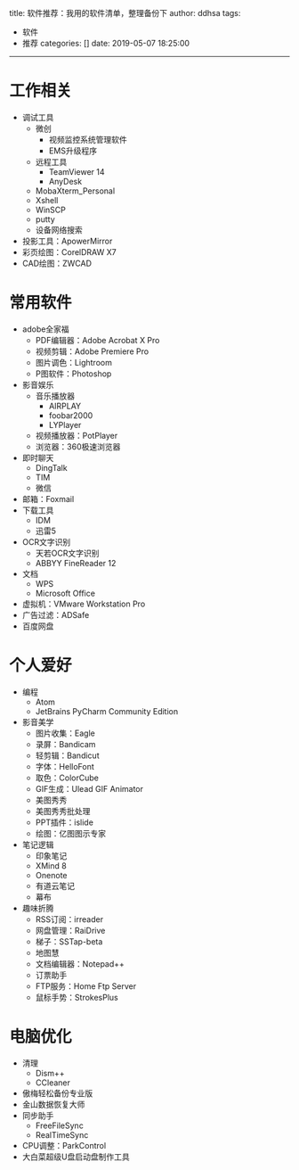 title: 软件推荐：我用的软件清单，整理备份下
author: ddhsa
tags:
  - 软件
  - 推荐
categories: []
date: 2019-05-07 18:25:00
---

# 工作相关

  *   调试工具
      *   微创
          *   视频监控系统管理软件
          *   EMS升级程序
      *   远程工具
          *   TeamViewer 14
          *   AnyDesk
      *   MobaXterm_Personal
      *   Xshell
      *   WinSCP
      *   putty
      *   设备网络搜索
  *   投影工具：ApowerMirror
  *   彩页绘图：CorelDRAW X7
  *   CAD绘图：ZWCAD

# 常用软件

  *   adobe全家福
      *   PDF编辑器：Adobe Acrobat X Pro
      *   视频剪辑：Adobe Premiere Pro
      *   图片调色：Lightroom
      *   P图软件：Photoshop
  *   影音娱乐
      *   音乐播放器
          *   AIRPLAY
          *   foobar2000
          *   LYPlayer
      *   视频播放器：PotPlayer
      *   浏览器：360极速浏览器
  *   即时聊天
      *   DingTalk
      *   TIM
      *   微信
  *   邮箱：Foxmail
  *   下载工具
      *   IDM
      *   迅雷5
  *   OCR文字识别
      *   天若OCR文字识别
      *   ABBYY FineReader 12
  *   文档
      *   WPS
      *   Microsoft Office
  *   虚拟机：VMware Workstation Pro
  *   广告过滤：ADSafe
  *   百度网盘

# 个人爱好

  *   编程
      *   Atom
      *   JetBrains PyCharm Community Edition
  *   影音美学
      *   图片收集：Eagle
      *   录屏：Bandicam
      *   轻剪辑：Bandicut
      *   字体：HelloFont
      *   取色：ColorCube
      *   GIF生成：Ulead GIF Animator
      *   美图秀秀
      *   美图秀秀批处理
      *   PPT插件：islide
      *   绘图：亿图图示专家
  *   笔记逻辑
      *   印象笔记
      *   XMind 8
      *   Onenote
      *   有道云笔记
      *   幕布
  *   趣味折腾
      *   RSS订阅：irreader
      *   网盘管理：RaiDrive
      *   梯子：SSTap-beta
      *   地图慧
      *   文档编辑器：Notepad++
      *   订票助手
      *   FTP服务：Home Ftp Server
      *   鼠标手势：StrokesPlus

# 电脑优化

  *   清理
      *   Dism++
      *   CCleaner
  *   傲梅轻松备份专业版
  *   金山数据恢复大师
  *   同步助手
      *   FreeFileSync
      *   RealTimeSync
  *   CPU调整：ParkControl
  *   大白菜超级U盘启动盘制作工具
